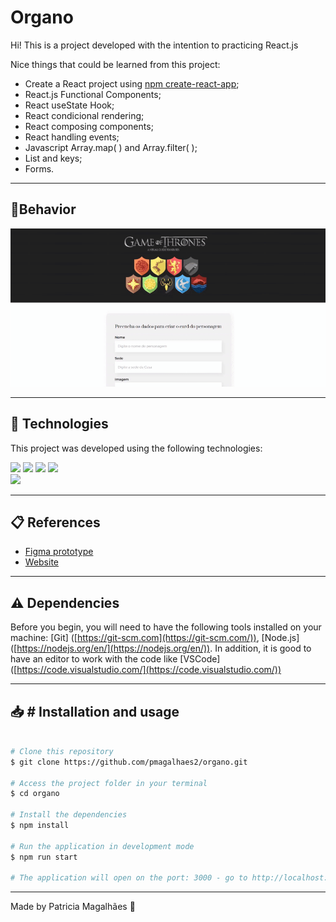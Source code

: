 

# Organo

Hi! This is a project developed with the intention to practicing React.js

Nice things that could be learned from this project:

-   Create a React project using [npm create-react-app](https://reactjs.org/docs/create-a-new-react-app.html);
- React.js Functional Components;
- React useState Hook;
- React condicional rendering;
- React composing components;
- React handling events;
- Javascript Array.map( ) and Array.filter( );
- List and keys;
- Forms.

---
## 📱Behavior

![Image](./src/assets/organo.gif)

---

## 🚀 Technologies

This project was developed using the following technologies:

<a href='https://developer.mozilla.org/pt-BR/docs/Web/HTML' target="_blank">
<img src='https://img.shields.io/badge/HTML5-E34F26?style=for-the-badge&logo=html5&logoColor=white'
/></a>

<a href='https://developer.mozilla.org/pt-BR/docs/Web/CSS' target="_blank">
<img src='https://img.shields.io/badge/CSS3-1572B6?style=for-the-badge&logo=css3&logoColor=white'
/></a>

<a href='https://developer.mozilla.org/en-US/docs/Web/JavaScript' target="_blank">
<img src='https://img.shields.io/badge/JavaScript-F7DF1E?style=for-the-badge&logo=javascript&logoColor=black'
/></a>

<a href='https://reactjs.org/' target="_blank">
<img src='https://img.shields.io/badge/React-20232A?style=for-the-badge&logo=react&logoColor=61DAFB'
/></a><br>
<a href='https://git-scm.com/doc' target="_blank">
<img src='https://img.shields.io/badge/Git-E34F26?style=for-the-badge&logo=git&logoColor=white'
/></a>


---

## 📋 References 

- [Figma prototype](https://www.figma.com/file/QZ9B32bjz7KdFsEONpZj7H/Organo-Project?node-id=134%3A128&t=paS0yqaz9sJiBT6c-1)
- [Website](https://organo-gamma-lime.vercel.app/)

---

##  ⚠️ Dependencies

Before you begin, you will need to have the following tools installed on your machine: [Git] ([https://git-scm.com](https://git-scm.com/)), [Node.js] ([https://nodejs.org/en/](https://nodejs.org/en/)). In addition, it is good to have an editor to work with the code like [VSCode] ([https://code.visualstudio.com/](https://code.visualstudio.com/))

---

## 📥 # Installation and usage

```bash

# Clone this repository
$ git clone https://github.com/pmagalhaes2/organo.git

# Access the project folder in your terminal
$ cd organo

# Install the dependencies
$ npm install

# Run the application in development mode
$ npm run start

# The application will open on the port: 3000 - go to http://localhost:3000

```


---


Made by Patricia Magalhães 💙